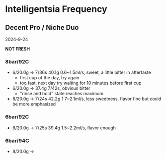 # Intelligentsia Frequency

## Decent Pro / Niche Duo

2024-9-24

**NOT FRESH**

### 8bar/92C

- 6/20.0g -> 7/36s 40.1g 0.6~1.5ml/s, sweet, a little bitter in aftertaste
  - first cup of the day, try again
  - too fast, next day try waiting for 10 minutes before first cup
- 6/20.0g -> 37.4g 7/42s, obvious bitter
  - "rinse and hold" state reaches maximum
- 8/20.0g -> 7/24s 42.2g 1.7~2.1ml/s, less sweetness, flavor fine but could be more emphasized

### 6bar/92C

- 8/20.0g -> 7/25s 39.4g 1.5~2.2ml/s, flavor enough

### 6bar/94C

- 8/20.0g ->

